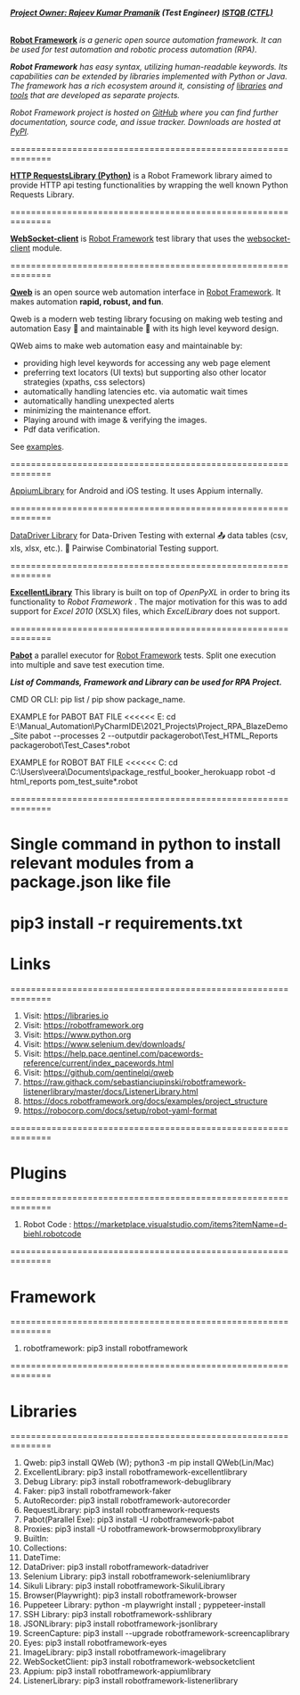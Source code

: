 ###### **[Project Owner: Rajeev Kumar Pramanik](https://www.linkedin.com/in/rajeev-k-0844431b0/) (Test Engineer)** [***ISTQB (CTFL)***](https://www.gasq.org/en/registration/expert/expert/9880AE6B-229D-49C4-BFA8-EFCC9464118D.html)

**[Robot Framework](https://robotframework.org/)** *is a generic open source automation framework. It can be used for test automation and robotic process automation (RPA).*

***Robot Framework** has easy syntax, utilizing human-readable keywords. Its capabilities can be extended by libraries implemented with Python or Java. The framework has a rich ecosystem around it, consisting of [libraries](https://robotframework.org/#libraries) and [tools](https://robotframework.org/#tools) that are developed as separate projects.*

*Robot Framework project is hosted on [GitHub](https://github.com/robotframework/robotframework) where you can find further documentation, source code, and issue tracker. Downloads are hosted at [PyPI](https://pypi.python.org/pypi/robotframework).*

==============================================================

**[HTTP RequestsLibrary (Python)](https://github.com/MarketSquare/robotframework-requests#readme)** is a Robot Framework library aimed to provide HTTP api testing functionalities by wrapping the well known Python Requests Library.

==============================================================

**[WebSocket-client](https://github.com/websocket-client/websocket-client#websocket-client)** is [Robot Framework](http://robotframework.org/) test library that uses the [websocket-client](https://github.com/websocket-client/websocket-client) module.

==============================================================

**[Qweb](https://github.com/qentinelqi/qweb)** is an open source web automation interface in [Robot Framework](https://robotframework.org/). It makes automation  **rapid, robust, and fun**.

Qweb is a modern web testing library focusing on making web testing and automation Easy 🎉 and maintainable 🧹 with its high level keyword design.

QWeb aims to make web automation easy and maintainable by:

* providing high level keywords for accessing any web page element
* preferring text locators (UI texts) but supporting also other locator strategies (xpaths, css selectors)
* automatically handling latencies etc. via automatic wait times
* automatically handling unexpected alerts
* minimizing the maintenance effort.
* Playing around with image & verifying the images.
* Pdf data verification.

See [examples](https://github.com/qentinelqi/qweb#examples).

==============================================================

[AppiumLibrary](https://github.com/serhatbolsu/robotframework-appiumlibrary) for Android and iOS testing. It uses Appium internally.

==============================================================

[DataDriver Library](https://github.com/Snooz82/robotframework-datadriver) for Data-Driven Testing with external 📤 data tables (csv, xls, xlsx, etc.). 🧬 Pairwise Combinatorial Testing support.

==============================================================

**[ExcellentLibrary](https://bartkl.github.io/robotframework-excellentlibrary/documentation/ExcellentLibrary.html)** This library is built on top of *OpenPyXL* in order to bring its functionality to  *Robot Framework* . The major motivation for this was to add support for *Excel 2010* (XSLX) files, which *ExcelLibrary* does not support.

==============================================================

**[Pabot](https://pabot.org/)** a parallel executor for [Robot Framework](https://robotframework.org/) tests. Split one execution into multiple and save test execution time.

*********List of Commands, Framework and Library can be used for RPA Project.*********

CMD OR CLI: pip list / pip show package_name.

EXAMPLE for PABOT BAT FILE <<<<<<
E:
cd E:\Manual_Automation\PyCharmIDE\2021_Projects\Project_RPA_BlazeDemo_Site
pabot --processes 2 --outputdir packagerobot\Test_HTML_Reports packagerobot\Test_Cases\*.robot

EXAMPLE for ROBOT BAT FILE <<<<<<
C:
cd C:\Users\veera\Documents\package_restful_booker_herokuapp
robot -d html_reports    pom_test_suite\*.robot

==============================================================

# Single command in python to install relevant modules from a package.json like file

pip3 install -r requirements.txt
================================

# Links

==============================================================

1. Visit: https://libraries.io
2. Visit: https://robotframework.org
3. Visit: https://www.python.org
4. Visit: https://www.selenium.dev/downloads/
5. Visit: https://help.pace.qentinel.com/pacewords-reference/current/index_pacewords.html
6. Visit: https://github.com/qentinelqi/qweb
7. https://raw.githack.com/sebastianciupinski/robotframework-listenerlibrary/master/docs/ListenerLibrary.html
8. https://docs.robotframework.org/docs/examples/project_structure
9. https://robocorp.com/docs/setup/robot-yaml-format

==============================================================

# Plugins

==============================================================

1. Robot Code : https://marketplace.visualstudio.com/items?itemName=d-biehl.robotcode

==============================================================

# Framework

==============================================================

1. robotframework:          pip3 install robotframework

==============================================================

# Libraries

==============================================================

1. Qweb:                        	pip3 install QWeb (W); python3 -m pip install QWeb(Lin/Mac)
2. ExcellentLibrary:            	pip3 install robotframework-excellentlibrary
3. Debug Library:               	pip3 install robotframework-debuglibrary
4. Faker:			       	pip3 install robotframework-faker
5. AutoRecorder:                	pip3 install robotframework-autorecorder
6. RequestLibrary:              	pip3 install robotframework-requests
7. Pabot(Parallel Exe):        	pip3 install -U robotframework-pabot
8. Proxies:                     	pip3 install -U robotframework-browsermobproxylibrary
9. BuiltIn:
10. Collections:
11. DateTime:
12. DataDriver:                 	pip3 install robotframework-datadriver
13. Selenium Library:           	pip3 install robotframework-seleniumlibrary
14. Sikuli Library:             	pip3 install robotframework-SikuliLibrary
15. Browser(Playwright):       pip3 install robotframework-browser
16. Puppeteer Library:          python -m playwright install ; pyppeteer-install
17. SSH Library:                	pip3 install robotframework-sshlibrary
18. JSONLibrary:                	pip3 install robotframework-jsonlibrary
19. ScreenCapture:              	pip3 install --upgrade robotframework-screencaplibrary
20. Eyes:                       	pip3 install robotframework-eyes
21. ImageLibrary:               	pip3 install robotframework-imagelibrary
22. WebSocketClient:            pip3 install robotframework-websocketclient
23. Appium: 				pip3 install robotframework-appiumlibrary
24. ListenerLibrary:		pip3 install robotframework-listenerlibrary
